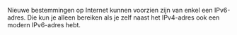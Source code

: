 Nieuwe bestemmingen op Internet kunnen voorzien zijn van enkel een IPv6-adres. Die kun je alleen bereiken als je zelf naast het IPv4-adres ook een modern IPv6-adres hebt.
